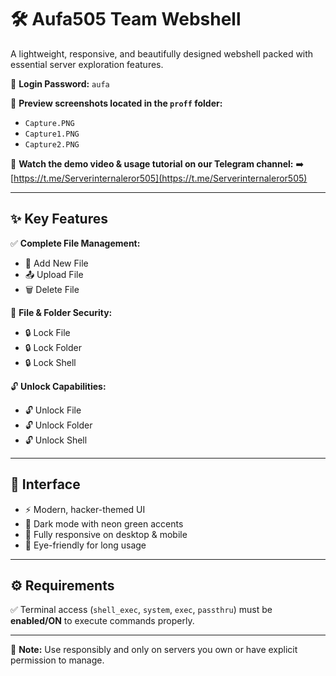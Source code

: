 # 🛠️ Aufa505 Team Webshell

A lightweight, responsive, and beautifully designed webshell packed with essential server exploration features.

🔐 **Login Password:** `aufa`

📂 **Preview screenshots located in the `proff` folder:**
- `Capture.PNG`
- `Capture1.PNG`
- `Capture2.PNG`

🎥 **Watch the demo video & usage tutorial on our Telegram channel:**
➡️ [https://t.me/Serverinternaleror505](https://t.me/Serverinternaleror505)

---

## ✨ Key Features

✅ **Complete File Management:**
- 📄 Add New File
- 📤 Upload File
- 🗑️ Delete File

🔐 **File & Folder Security:**
- 🔒 Lock File
- 🔒 Lock Folder
- 🔒 Lock Shell

🔓 **Unlock Capabilities:**
- 🔓 Unlock File
- 🔓 Unlock Folder
- 🔓 Unlock Shell

---

## 🎨 Interface

- ⚡ Modern, hacker-themed UI
- 🌙 Dark mode with neon green accents
- 📱 Fully responsive on desktop & mobile
- 👀 Eye-friendly for long usage

---

## ⚙️ Requirements

✅ Terminal access (`shell_exec`, `system`, `exec`, `passthru`) must be **enabled/ON** to execute commands properly.

---

🧠 **Note:**
Use responsibly and only on servers you own or have explicit permission to manage.
